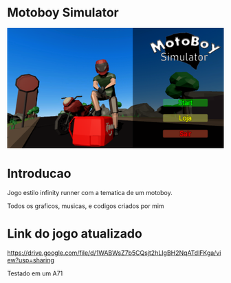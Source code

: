 
# Motoboy Simulator

<img width="964" alt="java 8 and prio java 8  array review example" src="https://github.com/gabcordeiro/InfinityRunner_Motoboy/blob/main/main_capture.PNG">

# Introducao

Jogo estilo infinity runner com a tematica de um motoboy.

Todos os graficos, musicas, e codigos criados por mim

# Link do jogo atualizado

https://drive.google.com/file/d/1WABWsZ7b5CQsjt2hLIgBH2NqATdlFKga/view?usp=sharing

Testado em um A71
